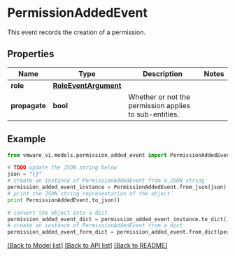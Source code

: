 # PermissionAddedEvent

This event records the creation of a permission. 

## Properties
Name | Type | Description | Notes
------------ | ------------- | ------------- | -------------
**role** | [**RoleEventArgument**](RoleEventArgument.md) |  | 
**propagate** | **bool** | Whether or not the permission applies to sub-entities.  | 

## Example

```python
from vmware_vi.models.permission_added_event import PermissionAddedEvent

# TODO update the JSON string below
json = "{}"
# create an instance of PermissionAddedEvent from a JSON string
permission_added_event_instance = PermissionAddedEvent.from_json(json)
# print the JSON string representation of the object
print PermissionAddedEvent.to_json()

# convert the object into a dict
permission_added_event_dict = permission_added_event_instance.to_dict()
# create an instance of PermissionAddedEvent from a dict
permission_added_event_form_dict = permission_added_event.from_dict(permission_added_event_dict)
```
[[Back to Model list]](../README.md#documentation-for-models) [[Back to API list]](../README.md#documentation-for-api-endpoints) [[Back to README]](../README.md)


